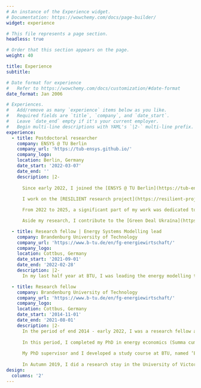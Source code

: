 ```yaml
---
# An instance of the Experience widget.
# Documentation: https://wowchemy.com/docs/page-builder/
widget: experience

# This file represents a page section.
headless: true

# Order that this section appears on the page.
weight: 40

title: Experience
subtitle:

# Date format for experience
#   Refer to https://wowchemy.com/docs/customization/#date-format
date_format: Jan 2006

# Experiences.
#   Add/remove as many `experience` items below as you like.
#   Required fields are `title`, `company`, and `date_start`.
#   Leave `date_end` empty if it's your current employer.
#   Begin multi-line descriptions with YAML's `|2-` multi-line prefix.
experience:
  - title: Postdoctoral researcher
    company: ENSYS @ TU Berlin
    company_url: 'https://tub-ensys.github.io/'
    company_logo: 
    location: Berlin, Germany
    date_start: '2022-03-07'
    date_end: ''
    description: |2-
    
      Since early 2022, I joined the [ENSYS @ TU Berlin](https://tub-ensys.github.io/) group as a research scientist. We use methods from operations research and mathematical optimization researching the most cost-effective pathways to reduce greenhouse gas emissions in energy systems. Our group maintains the [PyPSA ecosystem](https://pypsa.org/#about) - an open-source python environment for state-of-the-art energy system modelling. 
      
      I work on the [RESILIENT research project](https://resilient-project.github.io/), funded by public grants, to advance our capabilities in planning energy systems with resilience at their core. This project builds upon the existing [PyPSA-Eur](https://github.com/pypsa/pypsa-eur) model, enhancing its features and extending it with stochastic modeling capabilities. Our mission is to develop the first truly multi-vector, open-source energy infrastructure planning model that can handle the complexities and uncertainties defining modern energy systems.

      From 2022 to 2025, a significant part of my work was dedicated to the [24/7 Carbon-Free Energy by 2030](https://sustainability.google/progress/energy/) project in collaboration with Google. This initiative aims to advance the transition to round-the-clock carbon-free electricity. The project webpage—[247cfe.github.io](https://irieo.github.io/247cfe.github.io/)—documents the full history of our work. This research work was fully open and reproducible, with all developments available on GitHub: [github.com/PyPSA/247-cfe](https://github.com/PyPSA/247-cfe).

      Aside my research, I contribute to the [Green Deal Ukraїna](https://greendealukraina.org/) project that aims to set up a Think Tank that will provide modelling-based support for Ukrainian governmental institutions, policymakers, and society in rebuilding the Ukrainian economy and energy sector during and after this [terrible war](https://en.wikipedia.org/wiki/Russian_invasion_of_Ukraine).

  - title: Research fellow | Energy Systems Modelling lead  
    company: Brandenburg University of Technology
    company_url: 'https://www.b-tu.de/en/fg-energiewirtschaft/'
    company_logo: 
    location: Cottbus, Germany
    date_start: '2021-09-01'
    date_end: '2022-02-28'
    description: |2-
      In my last half year at BTU, I was leading the energy modelling team at the [Chair of Energy Economics](https://www.b-tu.de/en/fg-energiewirtschaft/page). We worked on independent research projects, as well as on acquisition and implementation of third-party funded projects with industry and government stakeholders. My job in leading the team included managing ongoing research activities, modelling workflow and making sure we do the right things.

  - title: Research fellow
    company: Brandenburg University of Technology
    company_url: 'https://www.b-tu.de/en/fg-energiewirtschaft/'
    company_logo: 
    location: Cottbus, Germany
    date_start: '2014-11-01'
    date_end: '2021-08-01'
    description: |2-
      In the period of end 2014 - early 2022, I was a research fellow at the [Chair of Energy Economics](https://www.b-tu.de/en/fg-energiewirtschaft/page) at Brandenburg University of Technology. I have carried out research on energy economics and energy systems modeling. The topics included infrastructure investments, decisions under uncertainty, robust planning of energy systems, risk-aversion, sector coupling and energy auctions.
      
      In this period, I completed my PhD in energy economics (Summa cum laude) under supervision of [Prof. Felix Müsgens](https://www.b-tu.de/en/fg-energiewirtschaft/team/chairholder). My cumulative thesis is titled '*Modeling challenges of modern energy markets: studies on uncertainty, complexity, and constant change*' and is published in [open access](https://doi.org/10.26127/BTUOpen-5976).
      
      My PhD supervisor and I developed a study course at BTU, named ‘Energy systems modelling’. The class focuses on the intersection of energy economics, operations research and energy modelling. The course gets usually very warm feedback from students. Some of the teaching materials are available on the [GitHub repository](https://github.com/Irieo/EnergySystemsModelling-course). 
      
      In Autumn 2019, I did a research stay in the University of Victoria, Canada, where I worked with Prof. Madeleine McPherson. My work there focused on robust optimization algorithms applied to electricity system expansion problems. Victoria BC is simply a fantastic place. 
design:
  columns: '2'
---
```


